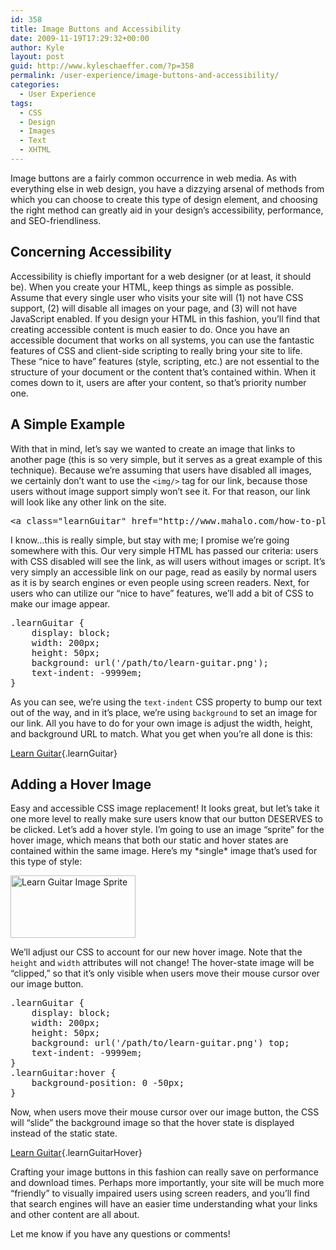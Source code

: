 ```yaml
---
id: 358
title: Image Buttons and Accessibility
date: 2009-11-19T17:29:32+00:00
author: Kyle
layout: post
guid: http://www.kyleschaeffer.com/?p=358
permalink: /user-experience/image-buttons-and-accessibility/
categories:
  - User Experience
tags:
  - CSS
  - Design
  - Images
  - Text
  - XHTML
---
```

Image buttons are a fairly common occurrence in web media. As with everything else in web design, you have a dizzying arsenal of methods from which you can choose to create this type of design element, and choosing the right method can greatly aid in your design&#8217;s accessibility, performance, and SEO-friendliness.<!--more-->

## Concerning Accessibility

Accessibility is chiefly important for a web designer (or at least, it should be). When you create your HTML, keep things as simple as possible. Assume that every single user who visits your site will (1) not have CSS support, (2) will disable all images on your page, and (3) will not have JavaScript enabled. If you design your HTML in this fashion, you&#8217;ll find that creating accessible content is much easier to do. Once you have an accessible document that works on all systems, you can use the fantastic features of CSS and client-side scripting to really bring your site to life. These &#8220;nice to have&#8221; features (style, scripting, etc.) are not essential to the structure of your document or the content that&#8217;s contained within. When it comes down to it, users are after your content, so that&#8217;s priority number one.

## A Simple Example

With that in mind, let&#8217;s say we wanted to create an image that links to another page (this is so very simple, but it serves as a great example of this technique). Because we&#8217;re assuming that users have disabled all images, we certainly don&#8217;t want to use the `<img/>` tag for our link, because those users without image support simply won&#8217;t see it. For that reason, our link will look like any other link on the site.

<pre>&lt;a class="learnGuitar" href="http://www.mahalo.com/how-to-play-guitar-for-newbies"&gt;Learn Guitar&lt;/a&gt;</pre>

I know&#8230;this is really simple, but stay with me; I promise we&#8217;re going somewhere with this. Our very simple HTML has passed our criteria: users with CSS disabled will see the link, as will users without images or script. It&#8217;s very simply an accessible link on our page, read as easily by normal users as it is by search engines or even people using screen readers. Next, for users who can utilize our &#8220;nice to have&#8221; features, we&#8217;ll add a bit of CSS to make our image appear.

<pre>.learnGuitar {
	display: block;
	width: 200px;
	height: 50px;
	background: url('/path/to/learn-guitar.png');
	text-indent: -9999em;
}</pre>

As you can see, we&#8217;re using the `text-indent` CSS property to bump our text out of the way, and in it&#8217;s place, we&#8217;re using `background` to set an image for our link. All you have to do for your own image is adjust the width, height, and background URL to match. What you get when you&#8217;re all done is this:

[Learn Guitar](http://www.mahalo.com/how-to-play-guitar-for-newbies){.learnGuitar}

## Adding a Hover Image

Easy and accessible CSS image replacement! It looks great, but let&#8217;s take it one more level to really make sure users know that our button DESERVES to be clicked. Let&#8217;s add a hover style. I&#8217;m going to use an image &#8220;sprite&#8221; for the hover image, which means that both our static and hover states are contained within the same image. Here&#8217;s my \*single\* image that&#8217;s used for this type of style:

<img src="https://kyleschaeffer.com/wp-content/uploads/2009/11/learn-guitar-hover.png" alt="Learn Guitar Image Sprite" title="Image sprite - note that both button states are contained within the same image!" width="200" height="100" />

We&#8217;ll adjust our CSS to account for our new hover image. Note that the `height` and `width` attributes will not change! The hover-state image will be &#8220;clipped,&#8221; so that it&#8217;s only visible when users move their mouse cursor over our image button.

<pre>.learnGuitar {
	display: block;
	width: 200px;
	height: 50px;
	background: url('/path/to/learn-guitar.png') top;
	text-indent: -9999em;
}
.learnGuitar:hover {
	background-position: 0 -50px;
}</pre>

Now, when users move their mouse cursor over our image button, the CSS will &#8220;slide&#8221; the background image so that the hover state is displayed instead of the static state.

[Learn Guitar](http://www.mahalo.com/how-to-play-guitar-for-newbies){.learnGuitarHover}

Crafting your image buttons in this fashion can really save on performance and download times. Perhaps more importantly, your site will be much more &#8220;friendly&#8221; to visually impaired users using screen readers, and you&#8217;ll find that search engines will have an easier time understanding what your links and other content are all about.

Let me know if you have any questions or comments!